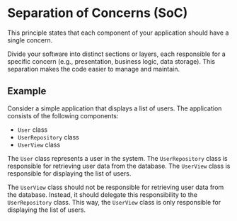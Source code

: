 # Separation of Concerns (SoC)

This principle states that each component of your application should have a single concern.

Divide your software into distinct sections or layers, each responsible for a specific concern (e.g., presentation, business logic, data storage). This separation makes the code easier to manage and maintain.

## Example

Consider a simple application that displays a list of users. The application consists of the following components:

- `User` class
- `UserRepository` class
- `UserView` class

The `User` class represents a user in the system. The `UserRepository` class is responsible for retrieving user data from the database. The `UserView` class is responsible for displaying the list of users.

The `UserView` class should not be responsible for retrieving user data from the database. Instead, it should delegate this responsibility to the `UserRepository` class. This way, the `UserView` class is only responsible for displaying the list of users.
